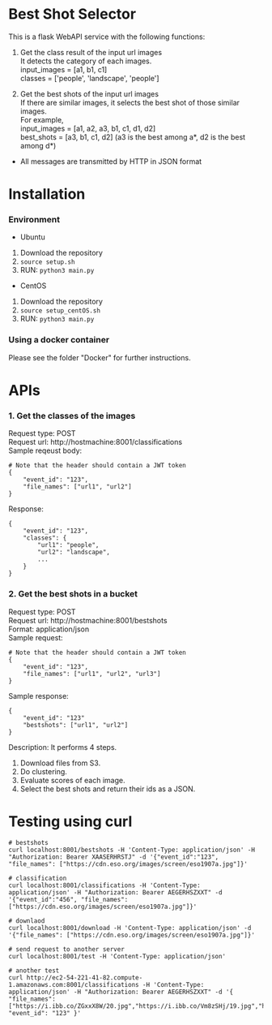 # Best Shot Selector
This is a flask WebAPI service with the following functions:  
1. Get the class result of the input url images  
It detects the category of each images.  
input_images = [a1, b1, c1]  
classes = ['people', 'landscape', 'people']  

2. Get the best shots of the input url images  
If there are similar images, it selects the best shot of those similar images.  
For example,  
input_images = [a1, a2, a3, b1, c1, d1, d2]  
best_shots = [a3, b1, c1, d2] (a3 is the best among a*, d2 is the best among d*)  

* All messages are transmitted by HTTP in JSON format  

# Installation
### Environment
* Ubuntu
1. Download the repository
2. ```source setup.sh```
3. RUN: ```python3 main.py```
* CentOS
1. Download the repository
2. ```source setup_centOS.sh```
3. RUN: ```python3 main.py```

### Using a docker container
Please see the folder "Docker" for further instructions.

# APIs
### 1. Get the classes of the images
Request type: POST  
Request url: http://hostmachine:8001/classifications  
Sample reqeust body:  
```
# Note that the header should contain a JWT token
{
    "event_id": "123",
    "file_names": ["url1", "url2"]
}
```
Response:
```
{
    "event_id": "123",
    "classes": {
        "url1": "people",
        "url2": "landscape",
        ...
    }
}
```

### 2. Get the best shots in a bucket
Request type: POST  
Request url: http://hostmachine:8001/bestshots  
Format: application/json  
Sample request:  
```
# Note that the header should contain a JWT token
{
    "event_id": "123",
    "file_names": ["url1", "url2", "url3"]
}
```
Sample response:  
```
{
    "event_id": "123"
    "bestshots": ["url1", "url2"]
}
```
Description:
It performs 4 steps.  
1. Download files from S3.  
2. Do clustering.  
3. Evaluate scores of each image.  
4. Select the best shots and return their ids as a JSON.  

# Testing using curl
```console
# bestshots
curl localhost:8001/bestshots -H 'Content-Type: application/json' -H "Authorization: Bearer XAASERHRSTJ" -d '{"event_id":"123", "file_names": ["https://cdn.eso.org/images/screen/eso1907a.jpg"]}'

# classification
curl localhost:8001/classifications -H 'Content-Type: application/json' -H "Authorization: Bearer AEGERHSZXXT" -d '{"event_id":"456", "file_names": ["https://cdn.eso.org/images/screen/eso1907a.jpg"]}'

# downlaod
curl localhost:8001/download -H 'Content-Type: application/json' -d '{"file_names": ["https://cdn.eso.org/images/screen/eso1907a.jpg"]}'

# send request to another server
curl localhost:8001/test -H 'Content-Type: application/json'

# another test
curl http://ec2-54-221-41-82.compute-1.amazonaws.com:8001/classifications -H 'Content-Type: application/json' -H "Authorization: Bearer AEGERHSZXXT" -d '{ "file_names": ["https://i.ibb.co/ZGxxX8W/20.jpg","https://i.ibb.co/Vm8zSHj/19.jpg","https://i.ibb.co/wS1fJd1/18.jpg","https://i.ibb.co/dQH8pJ3/17.jpg","https://i.ibb.co/Xy8JCW2/16.jpg","https://i.ibb.co/7JfMddj/15.jpg","https://i.ibb.co/g4LFLxp/14.jpg","https://i.ibb.co/Kxh0Mhg/13.jpg","https://i.ibb.co/2ktWrkw/12.jpg","https://i.ibb.co/vmVk41M/11.jpg","https://i.ibb.co/CvDscZj/10.jpg","https://i.ibb.co/R07CpTL/9.jpg","https://i.ibb.co/5LwHNS5/8.jpg","https://i.ibb.co/mqmGS0K/7.jpg","https://i.ibb.co/vwd0VLt/6.jpg","https://i.ibb.co/t25T3vg/5.jpg","https://i.ibb.co/TWt0Y4n/4.jpg","https://i.ibb.co/NymXFJT/3.jpg","https://i.ibb.co/mckt67T/2.jpg","https://i.ibb.co/X7Y0mFp/1.jpg"], "event_id": "123" }'

```
